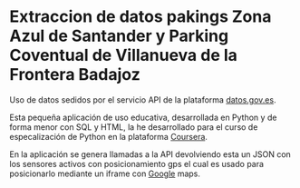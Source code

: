 # Extraccion de datos pakings Zona Azul de Santander y Parking Coventual de Villanueva de la Frontera Badajoz



Uso de datos sedidos por el servicio API de la plataforma [datos.gov.es](https://datos.gob.es/es).

Esta pequeña aplicación de uso educativa, desarrollada en Python y de forma menor con  SQL y HTML, la he desarrollado para
el curso de especalización de Python en la plataforma [Coursera]().

En la aplicación se genera llamadas a la API devolviendo esta un JSON con los sensores activos con 
posicionamiento gps el cual es usado para posicionarlo mediante un iframe con [Google]() maps. 
 
